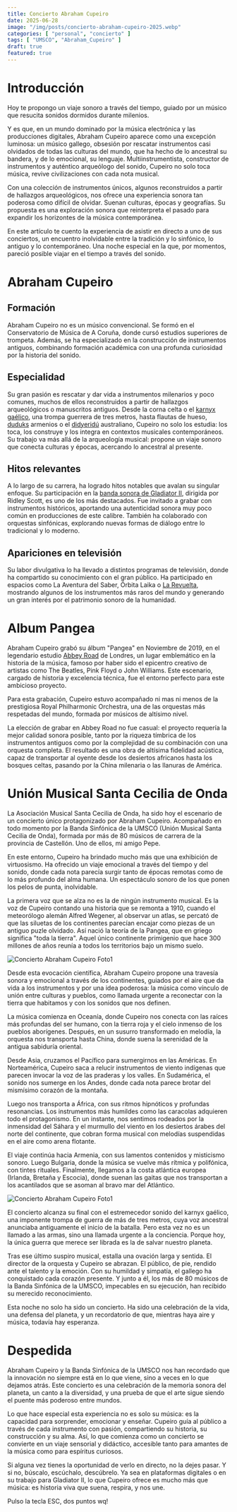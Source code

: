 ```yaml
---
title: Concierto Abraham Cupeiro
date: 2025-06-28
image: "/img/posts/concierto-abraham-cupeiro-2025.webp"
categories: [ "personal", "concierto" ]
tags: [ "UMSCO", "Abraham_Cupeiro" ]
draft: true
featured: true
---
```


# Introducción

Hoy te propongo un viaje sonoro a través del tiempo, guiado por un músico que resucita sonidos dormidos durante milenios.

Y es que, en un mundo dominado por la música electrónica y las producciones digitales, Abraham Cupeiro aparece como una excepción luminosa: un músico gallego, obsesión por rescatar instrumentos casi olvidados de todas las culturas del mundo, que ha hecho de lo ancestral su bandera, y de lo emocional, su lenguaje. Multiinstrumentista, constructor de instrumentos y auténtico arqueólogo del sonido, Cupeiro no solo toca música, revive civilizaciones con cada nota musical.

Con una colección de instrumentos únicos, algunos reconstruidos a partir de hallazgos arqueológicos, nos ofrece una experiencia sonora tan poderosa como difícil de olvidar. Suenan culturas, épocas y geografías. Su propuesta es una exploración sonora que reinterpreta el pasado para expandir los horizontes de la música contemporánea.

En este artículo te cuento la experiencia de asistir en directo a uno de sus conciertos, un encuentro inolvidable entre la tradición y lo sinfónico, lo antiguo y lo contemporáneo. Una noche especial en la que, por momentos, pareció posible viajar en el tiempo a través del sonido.

# Abraham Cupeiro

## Formación

Abraham Cupeiro no es un músico convencional. Se formó en el Conservatorio de Música de A Coruña, donde cursó estudios superiores de trompeta. Además, se ha especializado en la construcción de instrumentos antiguos, combinando formación académica con una profunda curiosidad por la historia del sonido.

## Especialidad

Su gran pasión es rescatar y dar vida a instrumentos milenarios y poco comunes, muchos de ellos reconstruidos a partir de hallazgos arqueológicos o manuscritos antiguos. Desde la corna celta o el [karnyx gaélico](https://en.wikipedia.org/wiki/Carnyx), una trompa guerrera de tres metros, hasta flautas de hueso, [duduks](https://en.wikipedia.org/wiki/Duduk) armenios o el [didyeridú](https://es.wikipedia.org/wiki/Didyerid%C3%BA) australiano, Cupeiro no solo los estudia: los toca, los construye y los integra en contextos musicales contemporáneos. Su trabajo va más allá de la arqueología musical: propone un viaje sonoro que conecta culturas y épocas, acercando lo ancestral al presente.

## Hitos relevantes

A lo largo de su carrera, ha logrado hitos notables que avalan su singular enfoque. Su participación en la [banda sonora de Gladiator II](https://www.youtube.com/watch?v=K3a7b3inMKc), dirigida por Ridley Scott, es uno de los más destacados. Fue invitado a grabar con instrumentos históricos, aportando una autenticidad sonora muy poco común en producciones de este calibre. También ha colaborado con orquestas sinfónicas, explorando nuevas formas de diálogo entre lo tradicional y lo moderno.

## Apariciones en televisión

Su labor divulgativa lo ha llevado a distintos programas de televisión, donde ha compartido su conocimiento con el gran público. Ha participado en espacios como La Aventura del Saber, Órbita Laika o [La Revuelta](https://www.youtube.com/watch?v=PWF9XDMqRcY), mostrando algunos de los instrumentos más raros del mundo y generando un gran interés por el patrimonio sonoro de la humanidad.

# Album Pangea

Abraham Cupeiro grabó su álbum "Pangea" en Noviembre de 2019, en el legendario estudio [Abbey Road](https://en.wikipedia.org/wiki/Abbey_Road) de Londres, un lugar emblemático en la historia de la música, famoso por haber sido el epicentro creativo de artistas como The Beatles, Pink Floyd o John Williams. Este escenario, cargado de historia y excelencia técnica, fue el entorno perfecto para este ambicioso proyecto.

Para esta grabación, Cupeiro estuvo acompañado ni mas ni menos de la prestigiosa Royal Philharmonic Orchestra, una de las orquestas más respetadas del mundo, formada por músicos de altísimo nivel.

La elección de grabar en Abbey Road no fue casual: el proyecto requería la mejor calidad sonora posible, tanto por la riqueza tímbrica de los instrumentos antiguos como por la complejidad de su combinación con una orquesta completa. El resultado es una obra de altísima fidelidad acústica, capaz de transportar al oyente desde los desiertos africanos hasta los bosques celtas, pasando por la China milenaria o las llanuras de América.

# Unión Musical Santa Cecilia de Onda

La Asociación Musical Santa Cecilia de Onda, ha sido hoy el escenario de un concierto único protagonizado por Abraham Cupeiro. Acompañado en todo momento por la Banda Sinfónica de la UMSCO (Unión Musical Santa Cecilia de Onda), formada por más de 80 músicos de carrera de la provincia de Castellón. Uno de ellos, mi amigo Pepe.

En este entorno, Cupeiro ha brindado mucho más que una exhibición de virtuosismo. Ha ofrecido un viaje emocional a través del tiempo y del sonido, donde cada nota parecía surgir tanto de épocas remotas como de lo más profundo del alma humana. Un espectáculo sonoro de los que ponen los pelos de punta, inolvidable.

La primera voz que se alza no es la de ningún instrumento musical. Es la voz de Cupeiro contando una historia que se remonta a 1910, cuando el meteorólogo alemán Alfred Wegener, al observar un atlas, se percató de que las siluetas de los continentes parecían encajar como piezas de un antiguo puzle olvidado. Así nació la teoría de la Pangea, que en griego significa "toda la tierra". Aquel único continente primigenio que hace 300 millones de años reunía a todos los territorios bajo un mismo suelo.

![Concierto Abraham Cupeiro Foto1](/img/concierto-abraham-cupeiro-foto1.webp)

Desde esta evocación científica, Abraham Cupeiro propone una travesía sonora y emocional a través de los continentes, guiados por el aire que da vida a los instrumentos y por una idea poderosa: la música como vínculo de unión entre culturas y pueblos, como llamada urgente a reconectar con la tierra que habitamos y con los sonidos que nos definen.

La música comienza en Oceanía, donde Cupeiro nos conecta con las raíces más profundas del ser humano, con la tierra roja y el cielo inmenso de los pueblos aborígenes. Después, en un susurro transformado en melodía, la orquesta nos transporta hasta China, donde suena la serenidad de la antigua sabiduría oriental.

Desde Asia, cruzamos el Pacífico para sumergirnos en las Américas. En Norteamérica, Cupeiro saca a relucir instrumentos de viento indígenas que parecen invocar la voz de las praderas y los valles. En Sudamérica, el sonido nos sumerge en los Andes, donde cada nota parece brotar del mismísimo corazón de la montaña.

Luego nos transporta a África, con sus ritmos hipnóticos y profundas resonancias. Los instrumentos más humildes como las caracolas adquieren todo el protagonismo. En un instante, nos sentimos rodeados por la inmensidad del Sáhara y el murmullo del viento en los desiertos árabes del norte del continente, que cobran forma musical con melodías suspendidas en el aire como arena flotante.

El viaje continúa hacia Armenia, con sus lamentos contenidos y misticismo sonoro. Luego Bulgaria, donde la música se vuelve más rítmica y polifónica, con tintes rituales. Finalmente, llegamos a la costa atlántica europea (Irlanda, Bretaña y Escocia), donde suenan las gaitas que nos transportan a los acantilados que se asoman al bravo mar del Atlántico.

![Concierto Abraham Cupeiro Foto1](/img/concierto-abraham-cupeiro-foto2.webp)

El concierto alcanza su final con el estremecedor sonido del karnyx gaélico, una imponente trompa de guerra de más de tres metros, cuya voz ancestral anunciaba antiguamente el inicio de la batalla. Pero esta vez no es un llamado a las armas, sino una llamada urgente a la conciencia. Porque hoy, la única guerra que merece ser librada es la de salvar nuestro planeta.

Tras ese último suspiro musical, estalla una ovación larga y sentida. El director de la orquesta y Cupeiro se abrazan. El público, de pie, rendido ante el talento y la emoción. Con su humildad y simpatía, el gallego ha conquistado cada corazón presente. Y junto a él, los más de 80 músicos de la Banda Sinfónica de la UMSCO, impecables en su ejecución, han recibido su merecido reconocimiento.

Esta noche no solo ha sido un concierto. Ha sido una celebración de la vida, una defensa del planeta, y un recordatorio de que, mientras haya aire y música, todavía hay esperanza.

# Despedida

Abraham Cupeiro y la Banda Sinfónica de la UMSCO nos han recordado que la innovación no siempre está en lo que viene, sino a veces en lo que dejamos atrás. Este concierto es una celebración de la memoria sonora del planeta, un canto a la diversidad, y una prueba de que el arte sigue siendo el puente más poderoso entre mundos.

Lo que hace especial esta experiencia no es solo su música: es la capacidad para sorprender, emocionar y enseñar. Cupeiro guía al público a través de cada instrumento con pasión, compartiendo su historia, su construcción y su alma. Así, lo que comienza como un concierto se convierte en un viaje sensorial y didáctico, accesible tanto para amantes de la música como para espíritus curiosos.

Si alguna vez tienes la oportunidad de verlo en directo, no la dejes pasar. Y si no, búscalo, escúchalo, descúbrelo. Ya sea en plataformas digitales o en su trabajo para Gladiator II, lo que Cupeiro ofrece es mucho más que música: es historia viva que suena, respira, y nos une.

Pulso la tecla ESC, dos puntos wq!
